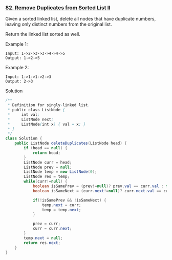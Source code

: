 ### [82. Remove Duplicates from Sorted List II](https://leetcode.com/problems/remove-duplicates-from-sorted-list-ii/)


Given a sorted linked list, delete all nodes that have duplicate numbers, leaving only distinct numbers from the original list.

Return the linked list sorted as well.

Example 1:
```
Input: 1->2->3->3->4->4->5
Output: 1->2->5
```
Example 2:
```
Input: 1->1->1->2->3
Output: 2->3
```

Solution

```java
/**
 * Definition for singly-linked list.
 * public class ListNode {
 *     int val;
 *     ListNode next;
 *     ListNode(int x) { val = x; }
 * }
 */
class Solution {
    public ListNode deleteDuplicates(ListNode head) {
        if (head == null) {
            return head;
        }
        ListNode curr = head;
        ListNode prev = null;
        ListNode temp = new ListNode(0);
        ListNode res = temp;
        while(curr!=null) {
            boolean isSamePrev = (prev!=null)? prev.val == curr.val : false;
            boolean isSameNext = (curr.next!=null)? curr.next.val == curr.val : false;

            if(!isSamePrev && !isSameNext) {
                temp.next = curr;
                temp = temp.next;
            }

            prev = curr;
            curr = curr.next;
        }
        temp.next = null;
        return res.next;
    }
}
```
